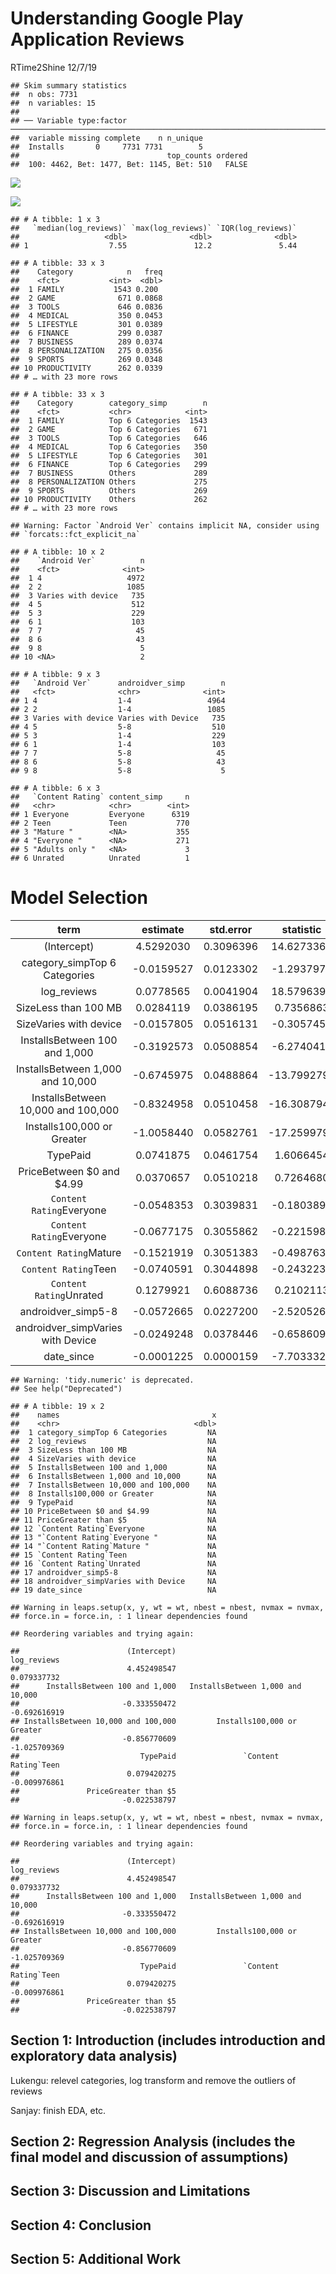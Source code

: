 Understanding Google Play Application Reviews
================
RTime2Shine
12/7/19

    ## Skim summary statistics
    ##  n obs: 7731 
    ##  n variables: 15 
    ## 
    ## ── Variable type:factor ──────────────────────────────────────────────────────────────────────────────
    ##  variable missing complete    n n_unique
    ##  Installs       0     7731 7731        5
    ##                                 top_counts ordered
    ##  100: 4462, Bet: 1477, Bet: 1145, Bet: 510   FALSE

![](final-writeup_files/figure-gfm/rating-distribution-1.png)<!-- -->

![](final-writeup_files/figure-gfm/log%20reviews-1.png)<!-- -->

    ## # A tibble: 1 x 3
    ##   `median(log_reviews)` `max(log_reviews)` `IQR(log_reviews)`
    ##                   <dbl>              <dbl>              <dbl>
    ## 1                  7.55               12.2               5.44

    ## # A tibble: 33 x 3
    ##    Category            n   freq
    ##    <fct>           <int>  <dbl>
    ##  1 FAMILY           1543 0.200 
    ##  2 GAME              671 0.0868
    ##  3 TOOLS             646 0.0836
    ##  4 MEDICAL           350 0.0453
    ##  5 LIFESTYLE         301 0.0389
    ##  6 FINANCE           299 0.0387
    ##  7 BUSINESS          289 0.0374
    ##  8 PERSONALIZATION   275 0.0356
    ##  9 SPORTS            269 0.0348
    ## 10 PRODUCTIVITY      262 0.0339
    ## # … with 23 more rows

    ## # A tibble: 33 x 3
    ##    Category        category_simp        n
    ##    <fct>           <chr>            <int>
    ##  1 FAMILY          Top 6 Categories  1543
    ##  2 GAME            Top 6 Categories   671
    ##  3 TOOLS           Top 6 Categories   646
    ##  4 MEDICAL         Top 6 Categories   350
    ##  5 LIFESTYLE       Top 6 Categories   301
    ##  6 FINANCE         Top 6 Categories   299
    ##  7 BUSINESS        Others             289
    ##  8 PERSONALIZATION Others             275
    ##  9 SPORTS          Others             269
    ## 10 PRODUCTIVITY    Others             262
    ## # … with 23 more rows

    ## Warning: Factor `Android Ver` contains implicit NA, consider using
    ## `forcats::fct_explicit_na`

    ## # A tibble: 10 x 2
    ##    `Android Ver`          n
    ##    <fct>              <int>
    ##  1 4                   4972
    ##  2 2                   1085
    ##  3 Varies with device   735
    ##  4 5                    512
    ##  5 3                    229
    ##  6 1                    103
    ##  7 7                     45
    ##  8 6                     43
    ##  9 8                      5
    ## 10 <NA>                   2

    ## # A tibble: 9 x 3
    ##   `Android Ver`      androidver_simp        n
    ##   <fct>              <chr>              <int>
    ## 1 4                  1-4                 4964
    ## 2 2                  1-4                 1085
    ## 3 Varies with device Varies with Device   735
    ## 4 5                  5-8                  510
    ## 5 3                  1-4                  229
    ## 6 1                  1-4                  103
    ## 7 7                  5-8                   45
    ## 8 6                  5-8                   43
    ## 9 8                  5-8                    5

    ## # A tibble: 6 x 3
    ##   `Content Rating` content_simp     n
    ##   <chr>            <chr>        <int>
    ## 1 Everyone         Everyone      6319
    ## 2 Teen             Teen           770
    ## 3 "Mature "        <NA>           355
    ## 4 "Everyone "      <NA>           271
    ## 5 "Adults only "   <NA>             3
    ## 6 Unrated          Unrated          1

# Model Selection

|                term                |  estimate   | std.error |  statistic   |  p.value  |
| :--------------------------------: | :---------: | :-------: | :----------: | :-------: |
|            (Intercept)             |  4.5292030  | 0.3096396 |  14.6273362  | 0.0000000 |
|   category\_simpTop 6 Categories   | \-0.0159527 | 0.0123302 | \-1.2937976  | 0.1957741 |
|            log\_reviews            |  0.0778565  | 0.0041904 |  18.5796391  | 0.0000000 |
|        SizeLess than 100 MB        |  0.0284119  | 0.0386195 |  0.7356863   | 0.4619440 |
|       SizeVaries with device       | \-0.0157805 | 0.0516131 | \-0.3057456  | 0.7598066 |
|   InstallsBetween 100 and 1,000    | \-0.3192573 | 0.0508854 | \-6.2740419  | 0.0000000 |
|  InstallsBetween 1,000 and 10,000  | \-0.6745975 | 0.0488864 | \-13.7992792 | 0.0000000 |
| InstallsBetween 10,000 and 100,000 | \-0.8324958 | 0.0510458 | \-16.3087943 | 0.0000000 |
|     Installs100,000 or Greater     | \-1.0058440 | 0.0582761 | \-17.2599790 | 0.0000000 |
|              TypePaid              |  0.0741875  | 0.0461754 |  1.6066454   | 0.1081732 |
|     PriceBetween $0 and $4.99      |  0.0370657  | 0.0510218 |  0.7264680   | 0.4675740 |
|      `Content Rating`Everyone      | \-0.0548353 | 0.3039831 | \-0.1803892  | 0.8568518 |
|      `Content Rating`Everyone      | \-0.0677175 | 0.3055862 | \-0.2215989  | 0.8246321 |
|       `Content Rating`Mature       | \-0.1521919 | 0.3051383 | \-0.4987637  | 0.6179601 |
|        `Content Rating`Teen        | \-0.0740591 | 0.3044898 | \-0.2432235  | 0.8078387 |
|      `Content Rating`Unrated       |  0.1279921  | 0.6088736 |  0.2102113   | 0.8335083 |
|        androidver\_simp5-8         | \-0.0572665 | 0.0227200 | \-2.5205266  | 0.0117380 |
| androidver\_simpVaries with Device | \-0.0249248 | 0.0378446 | \-0.6586090  | 0.5101666 |
|            date\_since             | \-0.0001225 | 0.0000159 | \-7.7033322  | 0.0000000 |

    ## Warning: 'tidy.numeric' is deprecated.
    ## See help("Deprecated")

    ## # A tibble: 19 x 2
    ##    names                                  x
    ##    <chr>                              <dbl>
    ##  1 category_simpTop 6 Categories         NA
    ##  2 log_reviews                           NA
    ##  3 SizeLess than 100 MB                  NA
    ##  4 SizeVaries with device                NA
    ##  5 InstallsBetween 100 and 1,000         NA
    ##  6 InstallsBetween 1,000 and 10,000      NA
    ##  7 InstallsBetween 10,000 and 100,000    NA
    ##  8 Installs100,000 or Greater            NA
    ##  9 TypePaid                              NA
    ## 10 PriceBetween $0 and $4.99             NA
    ## 11 PriceGreater than $5                  NA
    ## 12 `Content Rating`Everyone              NA
    ## 13 "`Content Rating`Everyone "           NA
    ## 14 "`Content Rating`Mature "             NA
    ## 15 `Content Rating`Teen                  NA
    ## 16 `Content Rating`Unrated               NA
    ## 17 androidver_simp5-8                    NA
    ## 18 androidver_simpVaries with Device     NA
    ## 19 date_since                            NA

    ## Warning in leaps.setup(x, y, wt = wt, nbest = nbest, nvmax = nvmax,
    ## force.in = force.in, : 1 linear dependencies found

    ## Reordering variables and trying again:

    ##                        (Intercept)                        log_reviews 
    ##                        4.452498547                        0.079337732 
    ##      InstallsBetween 100 and 1,000   InstallsBetween 1,000 and 10,000 
    ##                       -0.333550472                       -0.692616919 
    ## InstallsBetween 10,000 and 100,000         Installs100,000 or Greater 
    ##                       -0.856770609                       -1.025709369 
    ##                           TypePaid               `Content Rating`Teen 
    ##                        0.079420275                       -0.009976861 
    ##               PriceGreater than $5 
    ##                       -0.022538797

    ## Warning in leaps.setup(x, y, wt = wt, nbest = nbest, nvmax = nvmax,
    ## force.in = force.in, : 1 linear dependencies found

    ## Reordering variables and trying again:

    ##                        (Intercept)                        log_reviews 
    ##                        4.452498547                        0.079337732 
    ##      InstallsBetween 100 and 1,000   InstallsBetween 1,000 and 10,000 
    ##                       -0.333550472                       -0.692616919 
    ## InstallsBetween 10,000 and 100,000         Installs100,000 or Greater 
    ##                       -0.856770609                       -1.025709369 
    ##                           TypePaid               `Content Rating`Teen 
    ##                        0.079420275                       -0.009976861 
    ##               PriceGreater than $5 
    ##                       -0.022538797

## Section 1: Introduction (includes introduction and exploratory data analysis)

Lukengu: relevel categories, log transform and remove the outliers of
reviews

Sanjay: finish EDA,
etc.

## Section 2: Regression Analysis (includes the final model and discussion of assumptions)

## Section 3: Discussion and Limitations

## Section 4: Conclusion

## Section 5: Additional Work
